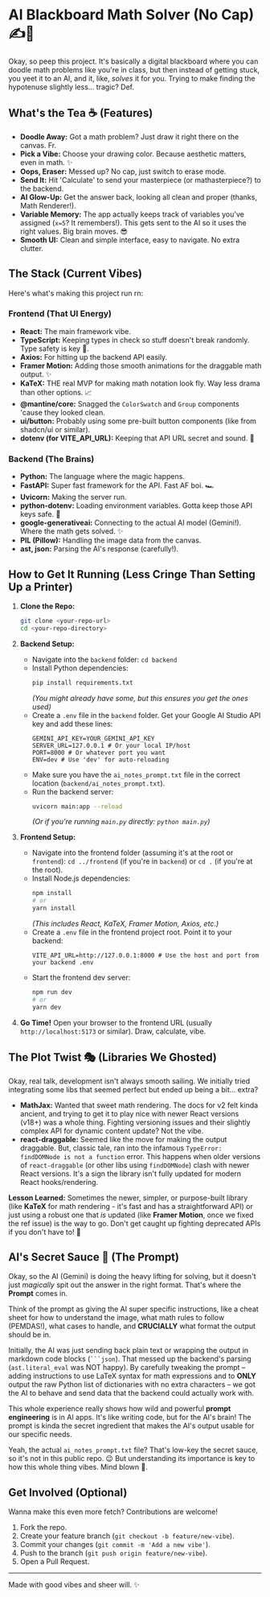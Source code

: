 # AI Blackboard Math Solver (No Cap) ✍️🧠

Okay, so peep this project. It's basically a digital blackboard where you can doodle math problems like you're in class, but then instead of getting stuck, you yeet it to an AI, and it, like, *solves* it for you. Trying to make finding the hypotenuse slightly less... tragic? Def.

## What's the Tea ☕ (Features)

*   **Doodle Away:** Got a math problem? Just draw it right there on the canvas. Fr.
*   **Pick a Vibe:** Choose your drawing color. Because aesthetic matters, even in math. ✨
*   **Oops, Eraser:** Messed up? No cap, just switch to erase mode.
*   **Send It:** Hit 'Calculate' to send your masterpiece (or mathasterpiece?) to the backend.
*   **AI Glow-Up:** Get the answer back, looking all clean and proper (thanks, Math Renderer!).
*   **Variable Memory:** The app actually keeps track of variables you've assigned (`x=5`? It remembers!). This gets sent to the AI so it uses the right values. Big brain moves. 😎
*   **Smooth UI:** Clean and simple interface, easy to navigate. No extra clutter.

## The Stack (Current Vibes)

Here's what's making this project run rn:

### Frontend (That UI Energy)

*   **React:** The main framework vibe.
*   **TypeScript:** Keeping types in check so stuff doesn't break randomly. Type safety is key 🔐.
*   **Axios:** For hitting up the backend API easily.
*   **Framer Motion:** Adding those smooth animations for the draggable math output. ✨
*   **KaTeX:** THE real MVP for making math notation look fly. Way less drama than other options. 📈
*   **@mantine/core:** Snagged the `ColorSwatch` and `Group` components 'cause they looked clean.
*   **ui/button:** Probably using some pre-built button components (like from shadcn/ui or similar).
*   **dotenv (for VITE\_API\_URL):** Keeping that API URL secret and sound. 👀

### Backend (The Brains)

*   **Python:** The language where the magic happens.
*   **FastAPI:** Super fast framework for the API. Fast AF boi. 🏎️
*   **Uvicorn:** Making the server run.
*   **python-dotenv:** Loading environment variables. Gotta keep those API keys safe. 🤫
*   **google-generativeai:** Connecting to the actual AI model (Gemini!). Where the math gets solved. ✨
*   **PIL (Pillow):** Handling the image data from the canvas.
*   **ast, json:** Parsing the AI's response (carefully!).

## How to Get It Running (Less Cringe Than Setting Up a Printer)

1.  **Clone the Repo:**
    ```bash
    git clone <your-repo-url>
    cd <your-repo-directory>
    ```

2.  **Backend Setup:**
    *   Navigate into the `backend` folder: `cd backend`
    *   Install Python dependencies:
        ```bash
        pip install requirements.txt
        ```
        *(You might already have some, but this ensures you get the ones used)*
    *   Create a `.env` file in the `backend` folder. Get your Google AI Studio API key and add these lines:
        ```env
        GEMINI_API_KEY=YOUR_GEMINI_API_KEY
        SERVER_URL=127.0.0.1 # Or your local IP/host
        PORT=8000 # Or whatever port you want
        ENV=dev # Use 'dev' for auto-reloading
        ```
    *   Make sure you have the `ai_notes_prompt.txt` file in the correct location (`backend/ai_notes_prompt.txt`).
    *   Run the backend server:
        ```bash
        uvicorn main:app --reload
        ```
        *(Or if you're running `main.py` directly: `python main.py`)*

3.  **Frontend Setup:**
    *   Navigate into the frontend folder (assuming it's at the root or `frontend`): `cd ../frontend` (if you're in `backend`) or `cd .` (if you're at the root).
    *   Install Node.js dependencies:
        ```bash
        npm install
        # or
        yarn install
        ```
        *(This includes React, KaTeX, Framer Motion, Axios, etc.)*
    *   Create a `.env` file in the frontend project root. Point it to your backend:
        ```env
        VITE_API_URL=http://127.0.0.1:8000 # Use the host and port from your backend .env
        ```
    *   Start the frontend dev server:
        ```bash
        npm run dev
        # or
        yarn dev
        ```

4.  **Go Time!** Open your browser to the frontend URL (usually `http://localhost:5173` or similar). Draw, calculate, vibe.

## The Plot Twist 🎭 (Libraries We Ghosted)

Okay, real talk, development isn't always smooth sailing. We initially tried integrating some libs that seemed perfect but ended up being a bit... extra?

*   **MathJax:** Wanted that sweet math rendering. The docs for v2 felt kinda ancient, and trying to get it to play nice with newer React versions (v18+) was a whole thing. Fighting versioning issues and their slightly complex API for dynamic content update? Not the vibe.
*   **react-draggable:** Seemed like the move for making the output draggable. But, classic tale, ran into the infamous `TypeError: findDOMNode is not a function` error. This happens when older versions of `react-draggable` (or other libs using `findDOMNode`) clash with newer React versions. It's a sign the library isn't fully updated for modern React hooks/rendering.

**Lesson Learned:** Sometimes the newer, simpler, or purpose-built library (like **KaTeX** for math rendering - it's fast and has a straightforward API) or just using a robust one that *is* updated (like **Framer Motion**, once we fixed the ref issue) is the way to go. Don't get caught up fighting deprecated APIs if you don't have to! 💅

## AI's Secret Sauce 🤫 (The Prompt)

Okay, so the AI (Gemini) is doing the heavy lifting for solving, but it doesn't just *magically* spit out the answer in the right format. That's where the **Prompt** comes in.

Think of the prompt as giving the AI super specific instructions, like a cheat sheet for how to understand the image, what math rules to follow (PEMDAS!), what cases to handle, and **CRUCIALLY** what format the output should be in.

Initially, the AI was just sending back plain text or wrapping the output in markdown code blocks (` ```json `). That messed up the backend's parsing (`ast.literal_eval` was NOT happy). By carefully tweaking the prompt – adding instructions to use LaTeX syntax for math expressions and to **ONLY** output the raw Python list of dictionaries with no extra characters – we got the AI to behave and send data that the backend could actually work with.

This whole experience really shows how wild and powerful **prompt engineering** is in AI apps. It's like writing code, but for the AI's brain! The prompt is kinda the secret ingredient that makes the AI's output usable for our specific needs.

Yeah, the actual `ai_notes_prompt.txt` file? That's low-key the secret sauce, so it's not in this public repo. 😉 But understanding its importance is key to how this whole thing vibes. Mind blown 🤯.

## Get Involved (Optional)

Wanna make this even more fetch? Contributions are welcome!

1.  Fork the repo.
2.  Create your feature branch (`git checkout -b feature/new-vibe`).
3.  Commit your changes (`git commit -m 'Add a new vibe'`).
4.  Push to the branch (`git push origin feature/new-vibe`).
5.  Open a Pull Request.

---

Made with good vibes and sheer will. ✨
